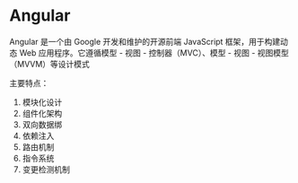 # Angular

Angular 是一个由 Google 开发和维护的开源前端 JavaScript 框架，用于构建动态 Web 应用程序。它遵循模型 - 视图 - 控制器（MVC）、模型 - 视图 - 视图模型（MVVM）等设计模式

主要特点：

1. 模块化设计
2. 组件化架构
3. 双向数据绑
4. 依赖注入
5. 路由机制
6. 指令系统
7. 变更检测机制



